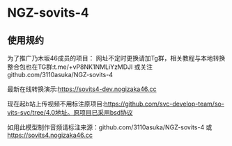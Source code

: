 # NGZ-sovits-4

## 使用规约

为了推广乃木坂46成员的项目：
网址不定时更换请加Tg群，相关教程与本地转换整合包也在TG群:t.me/+vP8NK1NMLiYzMDJl 或关注github.com/3110asuka/NGZ-sovits-4

最新在线转换演示:https://sovits4-dev.nogizaka46.cc

现在起b站上传视频不用标注原项目:https://github.com/svc-develop-team/so-vits-svc/tree/4.0地址。原项目已采用bsd协议

如用此模型制作音频请标注来源：github.com/3110asuka/NGZ-sovits-4 或 https://sovits4.nogizaka46.cc
